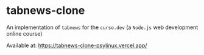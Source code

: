 # tabnews-clone

An implementation of `tabnews` for the `curso.dev` (a `Node.js` web development online course)

Available at: <https://tabnews-clone-psylinux.vercel.app/>
